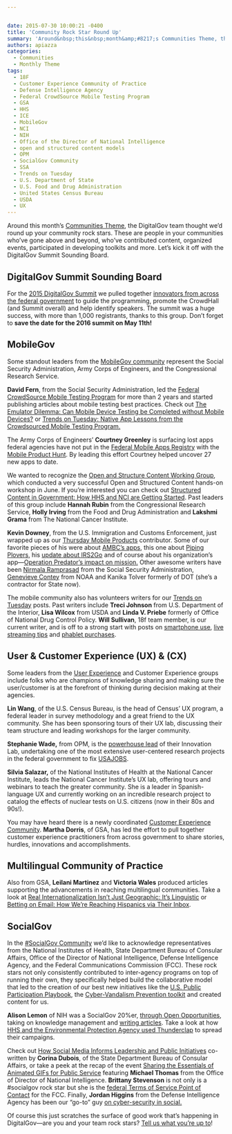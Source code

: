 ```yaml
---


date: 2015-07-30 10:00:21 -0400
title: 'Community Rock Star Round Up'
summary: 'Around&nbsp;this&nbsp;month&amp;#8217;s Communities Theme, the DigitalGov team thought we&rsquo;d round up your&nbsp;community rock stars. These are people in your communities who&rsquo;ve gone above and beyond, who&rsquo;ve contributed content, organized events, participated in developing toolkits and more.&nbsp;Let&rsquo;s kick it off with the DigitalGov Summit Sounding Board. DigitalGov Summit Sounding Board For the 2015 DigitalGov Summit we pulled'
authors: apiazza
categories:
  - Communities
  - Monthly Theme
tags:
  - 18F
  - Customer Experience Community of Practice
  - Defense Intelligence Agency
  - Federal CrowdSource Mobile Testing Program
  - GSA
  - HHS
  - ICE
  - MobileGov
  - NCI
  - NIH
  - Office of the Director of National Intelligence
  - open and structured content models
  - OPM
  - SocialGov Community
  - SSA
  - Trends on Tuesday
  - U.S. Department of State
  - U.S. Food and Drug Administration
  - United States Census Bureau
  - USDA
  - UX
---
```


Around this month&#8217;s [Communities Theme](https://www.WHATEVER/2015/07/07/wont-you-help-your-neighbor-communities-theme-month-on-digitalgov/), the DigitalGov team thought we’d round up your community rock stars. These are people in your communities who’ve gone above and beyond, who’ve contributed content, organized events, participated in developing toolkits and more. Let’s kick it off with the DigitalGov Summit Sounding Board.

## DigitalGov Summit Sounding Board

For the [2015 DigitalGov Summit](https://summit.WHATEVER) we pulled together [innovators from across the federal government](https://summit.WHATEVER/summit-sounding-board/) to guide the programming, promote the CrowdHall (and Summit overall) and help identify speakers. The summit was a huge success, with more than 1,000 registrants, thanks to this group. Don&#8217;t forget to **save the date for the 2016 summit on May 11th!**

## MobileGov

Some standout leaders from the [MobileGov community](https://www.WHATEVER/communities/mobile/) represent the Social Security Administration, Army Corps of Engineers, and the Congressional Research Service.

**David Fern**, from the Social Security Administration, led the [Federal CrowdSource Mobile Testing Program](https://www.WHATEVER/services/mobile-application-testing-program/) for more than 2 years and started publishing articles about mobile testing best practices. Check out [The Emulator Dilemma: Can Mobile Device Testing be Completed without Mobile Devices?](https://www.WHATEVER/2015/06/09/the-emulator-dilemma-can-mobile-device-testing-be-completed-without-mobile-devices/) or [Trends on Tuesday: Native App Lessons from the Crowdsourced Mobile Testing Program.](https://www.WHATEVER/2015/06/16/trends-on-tuesday-native-app-lessons-from-the-crowdsource-mobile-testing-program/)

The Army Corps of Engineers’ **Courtney Greenley** is surfacing lost apps federal agencies have not put in the [Federal Mobile Apps Registry](https://www.WHATEVER/services/the-federal-mobile-apps-registry/) with the [Mobile Product Hunt](https://www.WHATEVER/2015/07/09/day-50-the-great-federal-mobile-product-hunt/). By leading this effort Courtney helped uncover 27 new apps to date.

We wanted to recognize the [Open and Structure Content Working Group](http://gsa.github.io/Open-And-Structured-Content-Models/), which conducted a very successful Open and Structured Content hands-on workshop in June. If you&#8217;re interested you can check out [Structured Content in Government: How HHS and NCI are Getting Started](https://www.WHATEVER/2015/03/20/structured-content-in-government-how-hhs-and-nci-are-getting-started/). Past leaders of this group include **Hannah Rubin** from the Congressional Research Service, **Holly Irving** from the Food and Drug Administration and **Lakshmi Grama** from The National Cancer Institute.

**Kevin Downey**, from the U.S. Immigration and Customs Enforcement, just wrapped up as our [Thursday Mobile Products](https://www.WHATEVER/tag/federal-mobile-apps-registry/) contributor. Some of our favorite pieces of his were about [AMBC&#8217;s apps](https://www.WHATEVER/2015/03/05/explore-iconic-overseas-world-war-ii-sites-with-abmc-apps/), this one about [Piping Plovers](https://www.WHATEVER/2015/04/09/new-usgs-app-helps-save-the-piping-plovers/), his [update about IRS2Go](https://www.WHATEVER/2015/02/19/irs2go-app-provides-multi-symptom-relief-for-tax-anxiety/) and of course about his organization&#8217;s app—[Operation Predator&#8217;s impact on mission.](https://www.WHATEVER/2014/05/01/operation-predator-app-from-ice-developed-to-help-rescue-children-capture-sexual-predators/) Other awesome writers have been <a title="Posts by Nirmala Ramprasad" href="https://www.WHATEVER/author/nirmala-ramprasad/" target="_blank" rel="author">Nirmala Ramprasad</a> from the Social Security Administration, [Genevieve Contey](https://www.WHATEVER/author/gencon/) from NOAA and Kanika Tolver formerly of DOT (she&#8217;s a contractor for State now).

<div class="gmail_default">
  <p>
    The mobile community also has volunteers writers for our <a href="https://www.WHATEVER/tag/trends-on-tuesday/" target="_blank">Trends on Tuesday</a> posts. Past writers include <strong>Treci Johnson</strong> from U.S. Department of the Interior, <strong>Lisa Wilcox</strong> from USDA and <strong>Linda V. Priebe</strong> formerly of Office of National Drug Control Policy. <strong>Will Sullivan</strong>, 18f team member, is our current writer, and is off to a strong start with posts on <a href="https://www.WHATEVER/2015/04/07/trends-on-tuesday-40-of-americans-use-smartphones-to-find-government-information/" target="_blank">smartphone use</a>, <a href="https://www.WHATEVER/2015/04/14/trends-on-tuesday-10-tips-for-mobile-live-streaming/" target="_blank">live streaming tips</a> and <a href="https://www.WHATEVER/2015/05/12/trends-on-tuesday-consumer-purchases-and-usage-of-tablets-shrink-as-phablets-grow/" target="_blank">phablet purchases</a>.
  </p>
</div>

## User & Customer Experience (UX) & (CX)

Some leaders from the [User Experience](https://www.WHATEVER/communities/federal-user-experience-community-of-practice/) and Customer Experience groups include folks who are champions of knowledge sharing and making sure the user/customer is at the forefront of thinking during decision making at their agencies.

**Lin Wang**, of the U.S. Census Bureau, is the head of Census’ UX program, a federal leader in survey methodology and a great friend to the UX community. She has been sponsoring tours of their UX lab, discussing their team structure and leading workshops for the larger community.

**Stephanie Wade,** from OPM, is the [powerhouse lead](https://summit.WHATEVER/speakers/#Wade) of their Innovation Lab, undertaking one of the most extensive user-centered research projects in the federal government to fix [USAJOBS](https://www.usajobs.gov/).

**Silvia Salazar,** of the National Institutes of Health at the National Cancer Institute, leads the National Cancer Institute&#8217;s UX lab, offering tours and webinars to teach the greater community. She is a leader in Spanish-language UX and currently working on an incredible research project to catalog the effects of nuclear tests on U.S. citizens (now in their 80s and 90s!).

You may have heard there is a newly coordinated [Customer Experience Community](https://www.WHATEVER/communities/customer-experience-community/). **Martha Dorris**, of GSA, has led the effort to pull together customer experience practitioners from across government to share stories, hurdles, innovations and accomplishments.

## Multilingual Community of Practice

Also from GSA, **Leilani Martinez** and **Victoria Wales** produced articles supporting the advancements in reaching multilingual communities. Take a look at [Real Internationalization Isn&#8217;t Just Geographic: It&#8217;s Linguistic](https://www.WHATEVER/2015/06/19/real-internationalization-isnt-just-geographic-its-linguistic/) or [Betting on Email: How We&#8217;re Reaching Hispanics via Their Inbox](https://www.WHATEVER/2015/06/23/betting-on-e-mail-how-were-reaching-hispanics-via-their-inbox/).

## SocialGov

In the [#SocialGov Community](https://www.WHATEVER/communities/social-media/) we’d like to acknowledge representatives from the National Institutes of Health, State Department Bureau of Consular Affairs, Office of the Director of National Intelligence, Defense Intelligence Agency, and the Federal Communications Commission (FCC). These rock stars not only consistently contributed to inter-agency programs on top of running their own, they specifically helped build the collaborative model that led to the creation of our best new initiatives like the [U.S. Public Participation Playbook](https://www.WHATEVER/2015/02/05/u-s-public-participation-playbook-open-for-coders-and-designers-on-github/), the [Cyber-Vandalism Prevention toolkit](https://www.WHATEVER/2015/01/27/new-inter-agency-social-media-cyber-vandalism-toolkit-launched/) and created content for us.

**Alison Lemon** of NIH was a SocialGov 20%er, [through Open Opportunities](https://openopps.WHATEVER/tasks), taking on knowledge management and [writing articles](https://www.WHATEVER/author/alison-lemon/). Take a look at how [HHS and the Environmental Protection Agency used Thunderclap](https://www.WHATEVER/2014/06/25/case-studies-in-thunderclap/) to spread their campaigns.

Check out [How Social Media Informs Leadership and Public Initiatives](https://www.WHATEVER/2015/03/18/improving-how-social-media-informs-leadership-and-public-initiatives/) co-written by **Corina Dubois**, of the State Department Bureau of Consular Affairs, or take a peek at the recap of the event [Sharing the Essentials of Animated GIFs for Public Service](https://www.WHATEVER/2015/04/24/sharing-the-essentials-of-animated-gifs-for-public-services/) featuring **Michael Thomas** from the Office of Director of National Intelligence. **Brittany Stevenson** is not only is a #socialgov rock star but she is the [federal Terms of Service Point of Contact](https://www.WHATEVER/resources/agency-points-of-contact-for-federal-compatible-terms-of-service-agreements/) for the FCC. Finally, **Jordan Higgins** from the Defense Intelligence Agency has been our &#8220;go-to&#8221; guy [on cyber-security in social.](https://www.WHATEVER/2014/10/30/cyber-house-of-horrors/)

Of course this just scratches the surface of good work that’s happening in DigitalGov—are you and your team rock stars? [Tell us what you’re up to](https://www.WHATEVER/contact-us/)!